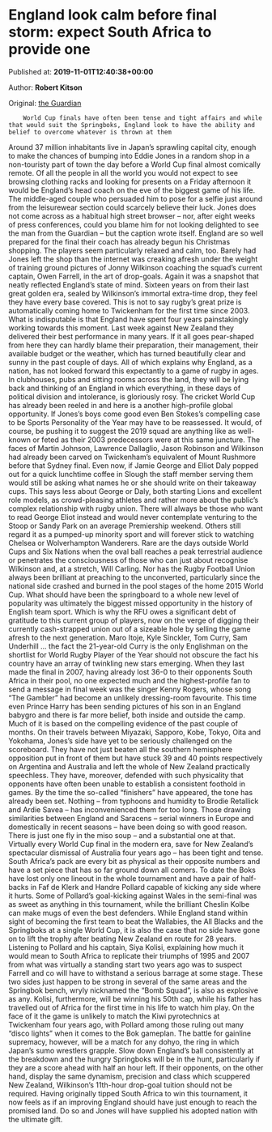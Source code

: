 
# England look calm before final storm: expect South Africa to provide one

Published at: **2019-11-01T12:40:38+00:00**

Author: **Robert Kitson**

Original: [the Guardian](https://www.theguardian.com/sport/2019/nov/01/england-south-africa-storm-rugby-world-cup-final)


        World Cup finals have often been tense and tight affairs and while that would suit the Springboks, England look to have the ability and belief to overcome whatever is thrown at them
      
Around 37 million inhabitants live in Japan’s sprawling capital city, enough to make the chances of bumping into Eddie Jones in a random shop in a non-touristy part of town the day before a World Cup final almost comically remote. Of all the people in all the world you would not expect to see browsing clothing racks and looking for presents on a Friday afternoon it would be England’s head coach on the eve of the biggest game of his life.
The middle-aged couple who persuaded him to pose for a selfie just around from the leisurewear section could scarcely believe their luck. Jones does not come across as a habitual high street browser – nor, after eight weeks of press conferences, could you blame him for not looking delighted to see the man from the Guardian – but the caption wrote itself. England are so well prepared for the final their coach has already begun his Christmas shopping.
The players seem particularly relaxed and calm, too. Barely had Jones left the shop than the internet was creaking afresh under the weight of training ground pictures of Jonny Wilkinson coaching the squad’s current captain, Owen Farrell, in the art of drop-goals. Again it was a snapshot that neatly reflected England’s state of mind. Sixteen years on from their last great golden era, sealed by Wilkinson’s immortal extra-time drop, they feel they have every base covered.
This is not to say rugby’s great prize is automatically coming home to Twickenham for the first time since 2003. What is indisputable is that England have spent four years painstakingly working towards this moment. Last week against New Zealand they delivered their best performance in many years. If it all goes pear-shaped from here they can hardly blame their preparation, their management, their available budget or the weather, which has turned beautifully clear and sunny in the past couple of days.
All of which explains why England, as a nation, has not looked forward this expectantly to a game of rugby in ages. In clubhouses, pubs and sitting rooms across the land, they will be lying back and thinking of an England in which everything, in these days of political division and intolerance, is gloriously rosy. The cricket World Cup has already been reeled in and here is a another high-profile global opportunity. If Jones’s boys come good even Ben Stokes’s compelling case to be Sports Personality of the Year may have to be reassessed.
It would, of course, be pushing it to suggest the 2019 squad are anything like as well-known or feted as their 2003 predecessors were at this same juncture. The faces of Martin Johnson, Lawrence Dallaglio, Jason Robinson and Wilkinson had already been carved on Twickenham’s equivalent of Mount Rushmore before that Sydney final. Even now, if Jamie George and Elliot Daly popped out for a quick lunchtime coffee in Slough the staff member serving them would still be asking what names he or she should write on their takeaway cups.
This says less about George or Daly, both starting Lions and excellent role models, as crowd-pleasing athletes and rather more about the public’s complex relationship with rugby union. There will always be those who want to read George Eliot instead and would never contemplate venturing to the Stoop or Sandy Park on an average Premiership weekend. Others still regard it as a pumped-up minority sport and will forever stick to watching Chelsea or Wolverhampton Wanderers. Rare are the days outside World Cups and Six Nations when the oval ball reaches a peak terrestrial audience or penetrates the consciousness of those who can just about recognise Wilkinson and, at a stretch, Will Carling.
Nor has the Rugby Football Union always been brilliant at preaching to the unconverted, particularly since the national side crashed and burned in the pool stages of the home 2015 World Cup. What should have been the springboard to a whole new level of popularity was ultimately the biggest missed opportunity in the history of English team sport. Which is why the RFU owes a significant debt of gratitude to this current group of players, now on the verge of digging their currently cash-strapped union out of a sizeable hole by selling the game afresh to the next generation.
Maro Itoje, Kyle Sinckler, Tom Curry, Sam Underhill … the fact the 21-year-old Curry is the only Englishman on the shortlist for World Rugby Player of the Year should not obscure the fact his country have an array of twinkling new stars emerging. When they last made the final in 2007, having already lost 36-0 to their opponents South Africa in their pool, no one expected much and the highest-profile fan to send a message in final week was the singer Kenny Rogers, whose song “The Gambler” had become an unlikely dressing-room favourite. This time even Prince Harry has been sending pictures of his son in an England babygro and there is far more belief, both inside and outside the camp.
Much of it is based on the compelling evidence of the past couple of months. On their travels between Miyazaki, Sapporo, Kobe, Tokyo, Oita and Yokohama, Jones’s side have yet to be seriously challenged on the scoreboard. They have not just beaten all the southern hemisphere opposition put in front of them but have stuck 39 and 40 points respectively on Argentina and Australia and left the whole of New Zealand practically speechless.
They have, moreover, defended with such physicality that opponents have often been unable to establish a consistent foothold in games. By the time the so-called “finishers” have appeared, the tone has already been set. Nothing – from typhoons and humidity to Brodie Retallick and Ardie Savea – has inconvenienced them for too long. Those drawing similarities between England and Saracens – serial winners in Europe and domestically in recent seasons – have been doing so with good reason.
There is just one fly in the miso soup – and a substantial one at that. Virtually every World Cup final in the modern era, save for New Zealand’s spectacular dismissal of Australia four years ago – has been tight and tense. South Africa’s pack are every bit as physical as their opposite numbers and have a set piece that has so far ground down all comers. To date the Boks have lost only one lineout in the whole tournament and have a pair of half-backs in Faf de Klerk and Handre Pollard capable of kicking any side where it hurts. Some of Pollard’s goal-kicking against Wales in the semi-final was as sweet as anything in this tournament, while the brilliant Cheslin Kolbe can make mugs of even the best defenders.
While England stand within sight of becoming the first team to beat the Wallabies, the All Blacks and the Springboks at a single World Cup, it is also the case that no side have gone on to lift the trophy after beating New Zealand en route for 28 years. Listening to Pollard and his captain, Siya Kolisi, explaining how much it would mean to South Africa to replicate their triumphs of 1995 and 2007 from what was virtually a standing start two years ago was to suspect Farrell and co will have to withstand a serious barrage at some stage.
These two sides just happen to be strong in several of the same areas and the Springbok bench, wryly nicknamed the “Bomb Squad”, is also as explosive as any. Kolisi, furthermore, will be winning his 50th cap, while his father has travelled out of Africa for the first time in his life to watch him play.
On the face of it the game is unlikely to match the Kiwi pyrotechnics at Twickenham four years ago, with Pollard among those ruling out many “disco lights” when it comes to the Bok gameplan. The battle for gainline supremacy, however, will be a match for any dohyo, the ring in which Japan’s sumo wrestlers grapple. Slow down England’s ball consistently at the breakdown and the hungry Springboks will be in the hunt, particularly if they are a score ahead with half an hour left.
If their opponents, on the other hand, display the same dynamism, precision and class which scuppered New Zealand, Wilkinson’s 11th-hour drop-goal tuition should not be required. Having originally tipped South Africa to win this tournament, it now feels as if an improving England should have just enough to reach the promised land. Do so and Jones will have supplied his adopted nation with the ultimate gift.
